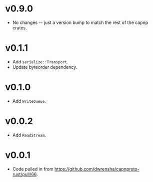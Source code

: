 # v0.9.0
- No changes -- just a version bump to match the rest of the capnp crates.

# v0.1.1
- Add `serialize::Transport`.
- Update byteorder dependency.

# v0.1.0
- Add `WriteQueue`.

# v0.0.2
- Add `ReadStream`.

# v0.0.1
- Code pulled in from https://github.com/dwrensha/capnproto-rust/pull/66.
